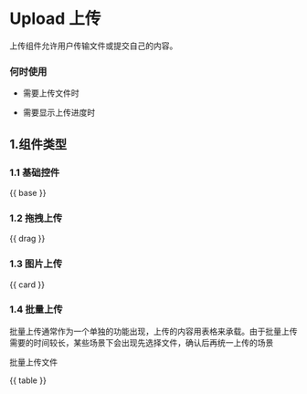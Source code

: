 # Upload 上传

上传组件允许用户传输文件或提交自己的内容。

### 何时使用

- 需要上传文件时

- 需要显示上传进度时

## 1.组件类型

### 1.1 基础控件

{{ base }}

### 1.2 拖拽上传

{{ drag }}

### 1.3 图片上传

{{ card }}

### 1.4 批量上传

批量上传通常作为一个单独的功能出现，上传的内容用表格来承载。由于批量上传需要的时间较长，某些场景下会出现先选择文件，确认后再统一上传的场景

批量上传文件

{{ table }}
